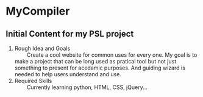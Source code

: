 # MyCompiler 
 
 
## Initial Content for my PSL project
1. Rough Idea and Goals  
&nbsp; &nbsp; &nbsp; &nbsp; Create a cool website for common uses for every one. My goal is to make a project that can be long used as pratical tool but not just something to present for acedamic purposes. And guiding wizard is needed to help users understand and use.
2. Required Skills  
&nbsp; &nbsp; &nbsp; &nbsp; Currently learning python,  HTML, CSS, jQuery...
